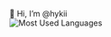 👋 Hi, I’m @hykii<br>
![Most Used Languages](https://github-readme-stats.vercel.app/api/top-langs/?username=hykii&hide_border=true&custom_title=Languages&bg_color=0d1117&theme=dracula)


<!---
hykii/hykii is a ✨ special ✨ repository because its `README.md` (this file) appears on your GitHub profile.
You can click the Preview link to take a look at your changes.
--->
